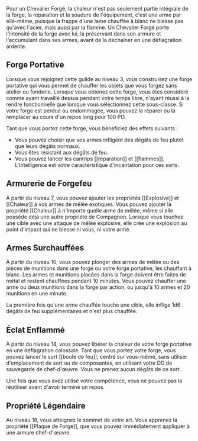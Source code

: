 Pour un Chevalier Forgé, la chaleur n'est pas seulement partie intégrale de la forge, la réparation et la soudure de l'équipement, c'est une arme par elle-même, puisque la frappe d'une lame chauffée à blanc ne blesse pas qu'avec l'acier, mais aussi par la flamme. Un Chevalier Forgé porte l'intensité de la forge avec lui, la préservant dans son armure et l'accumulant dans ses armes, avant de la déchaîner en une déflagration ardente.

## Forge Portative

Lorsque vous rejoignez cette guilde au niveau 3, vous construisez une forge portative qui vous permet de chauffer les objets que vous forgez sans atelier ou fonderie. Lorsque vous obtenez cette forge, vous êtes considéré comme ayant travaillé dessus pendant votre temps libre, n'ayant réussi à la rendre fonctionnelle que lorsque vous sélectionnez cette sous-classe. Si votre forge est perdue ou endommagée, vous pouvez la réparer ou la remplacer au cours d'un repos long pour 100 PO.

Tant que vous portez cette forge, vous bénéficiez des effets suivants : 

 - Vous pouvez choisir que vos armes infligent des dégâts de feu plutôt que leurs dégâts normaux.
 - Vous êtes résistant aux dégâts de feu.
 - Vous pouvez lancer les cantrips [[réparation]] et [[flammes]]. L'Intelligence est votre caractéristique d'incantation pour ces sorts.

## Armurerie de Forgefeu

À partir du niveau 7, vous pouvez ajouter les propriétés [[Explosive]] et [[Chaleur]] à vos armes de mêlée exotiques. Vous pouvez ajouter la propriété [[Chaleur]] à n'importe quelle arme de mêlée, même si elle possède déjà une autre propriété de Compagnon. Lorsque vous touchez une cible avec une attaque de mêlée explosive, elle crée une explosion au point d'impact qui ne blesse ni vous, ni votre arme.

## Armes Surchauffées

À partir du niveau 10, vous pouvez plonger des armes de mêlée ou des pièces de munitions dans une forge ou votre forge portative, les chauffant à blanc. Les armes et munitions placées dans la forge doivent être faites de métal et restent chauffées pendant 10 minutes. Vous pouvez chauffer une arme ou deux munitions dans la forge par action, ou jusqu'à 10 armes et 20 munitions en une minute.

La première fois qu'une arme chauffée touche une cible, elle inflige 1d6 dégâts de feu supplémentaires et n'est plus chauffée.

## Éclat Enflammé

À partir du niveau 14, vous pouvez libérer la chaleur de votre forge portative en une déflagration colossale. Tant que vous portez votre forge, vous pouvez lancer le sort [[boule de feu]], centré sur vous-même, sans utiliser d'emplacement de sort ou de composantes, en utilisant votre DD de sauvegarde de chef-d'œuvre. Vous ne prenez aucun dégâts de ce sort.

Une fois que vous avez utilisé votre compétence, vous ne pouvez pas la réutiliser avant d'avoir terminé un repos.

## Propriété Légendaire

Au niveau 18, vous atteignez le sommet de votre art. Vous apprenez la propriété [[Plaque de Forge]], que vous pouvez immédiatement appliquer à une armure chef-d'œuvre.